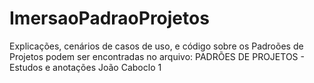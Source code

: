 # ImersaoPadraoProjetos

Explicações, cenários de casos de uso,  e código sobre os Padroões de Projetos podem ser encontradas no arquivo:
                 PADRÕES DE PROJETOS - Estudos e anotações João Caboclo 1
